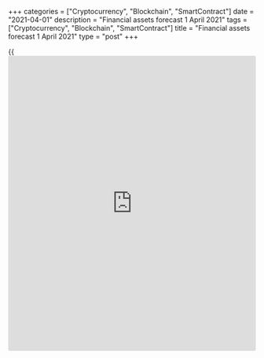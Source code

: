 +++
categories = ["Cryptocurrency", "Blockchain", "SmartContract"]
date = "2021-04-01"
description = "Financial assets forecast 1 April 2021"
tags = ["Cryptocurrency", "Blockchain", "SmartContract"]
title = "Financial assets forecast 1 April 2021"
type = "post"
+++

{{<iframe id="large-banner" src="https://www.bounty.group/#slide=2.0" width="100%" height="600" scrolling="no" style="border: 0px solid rgb(216, 221, 230); border-radius: 3px;">}}

2021-04-01

2021-04-01

TOP 5 strategies. Expectations and reality. Forecast as of
01.04.2021Dmitri Demidenko

Since the end of 2020, the situation in the global financial markets has
changed significantly. The slow vaccination process and high pandemic
rates in Europe have weakened the euro and related currencies. The
explosive growth in US Treasury yields has undermined the position of
emerging market currencies. At the same time, US stock indices continue
to fluctuate near historic highs. It seems that [investor](https://www.fintechee.com/tutorial-for-forex-trading/investor-mode/)s sitting on a
mountain of cash have not lost their risk appetite. The change of
conditions suggests that the strategies that were relevant at the end of
last year could have been unprofitable. Is it so? Let's check it using
the TOP-5 strategies for 2021, which I published [at the end of
December][1].

The article covers the following subjects:

## Eastern European currencies

In January-March, the Czech koruna fell by 3.7%, the Hungarian forint -
by 3.9%. The Polish zloty dropped to the lowest level against the US
dollar since 2009, having lost about 5.9% of its value over the quarter.
This is due to the third wave of COVID-19 in Europe and the flight of
[investor](https://www.fintechee.com/tutorial-for-forex-trading/investor-mode/)s from the assets of emerging market countries against the
backdrop of a rapid rally in Treasury yields. The number of infections
per capita in Eastern Europe is the highest among all the coronavirus
waves, forcing governments to adhere to hard restrictions and banks and
investment companies to reduce their GDP forecasts.

### Dynamics of the coronavirus cases in Europe

 _Source: Nordea Markets._

I believe it is still relevant to hold the shorts on [USDCZK][2],
[USDPLN][3], and [USDHUF][4]. In the second-third quarter, due to the
acceleration of the vaccination process in the EU and the ratification
of the European Recovery fund, the situation may turn upside down.

## Platinum (+11%)

After a superb start, when the [XPTUSD][5] price reached $1339 per
ounce, the highest level since September 2014, platinum has slowed down.
Major producers from South Africa are ramping up production, and the
entire sector is under pressure due to a sell-off in the gold market. At
the same time, the precious metal showed resistance to the [EURUSD][6]
price fall. In my opinion, as soon as the EURUSD bulls are able to go
ahead, platinum will try to restore the uptrend. XPT's prospects are
still the most optimistic among the entire sector.

### Platinum and [EURUSD][6] dynamics





###

 _Source: Trading Economics._

## Oil

In the first quarter, [Brent][7] prices rose by 22%, [WTI][8] - by 23%
due to expectations of rapid growth in global demand and the intention
of OPEC+ members to adhere to the previous strategy of limiting
production. Oil is the most effective instrument in my portfolio and has
a good chance of continuing the rally thanks to the positive stance of
Saudi Arabia. Riyadh does not intend to increase production until it is
sure that the pandemic is defeated.

### Dynamics of OPEC oil production

###

 _Source: Bloomberg._

Conflicts between the UK and the EU after Brexit arise systematically,
which restrains the growth of the pound and the UK stock indices.
Nevertheless, a rapid vaccination rate, a quick opening of the economy,
and high deferred demand can contribute to the rally of sterling and the
[FTSE 100][9]. It is not worth getting rid of these assets.

## [Boeing][10] stock (+19%)

The US company recently signed a contract for the supply of hundreds of
aircraft for Southwest Airlines. On March 28, the [news](https://www.letsplayfx.com/blog/forex-news-website/) pushed up Boeing
shares by 2.3%, which was the best gain among any company whose stocks
are included in the Dow Jones Index. In general, the stake on mass
vaccination, the explosive growth of the US economy, and the Americans'
thirst for travel are working out 100% and will most likely continue to
do so.

Thus, the weighted average return on a portfolio of 8 assets in January-
March was 8.3% in dollars over the quarter or more than 33% YoY. In
April-June, the Canadian dollar and the British pound can be added to
this list of assets.



## Price chart of BA in real time mode

The content of this article reflects the author’s opinion and does not
necessarily reflect the official position of LiteForex. The material
published on this page is provided for informational purposes only and
should not be considered as the provision of investment advice for the
purposes of Directive 2004/39/EC.

Rate this article:

{{value}}

( {{count}} {{title}} )

   1. www.liteforex.com/blog/analysts-opinions/top-five-investment-strategies-for-2021-forecast-as-of-31122020/
   2. my.liteforex.com/trading/chart?symbol=USDCZK&returnUrl=true
   3. my.liteforex.com/trading/chart?symbol=USDPLN&returnUrl=true
   4. my.liteforex.com/trading/chart?symbol=USDHUF&returnUrl=true
   5. my.liteforex.com/trading/chart?symbol=XPTUSD&returnUrl=true
   6. my.liteforex.com/trading/chart?symbol=EURUSD&returnUrl=true
   7. my.liteforex.com/trading/chart?symbol=UKBrent_n&returnUrl=true
   8. my.liteforex.com/trading/chart?symbol=USCrude_n&returnUrl=true
   9. my.liteforex.com/trading/chart?symbol=FTSE&returnUrl=true
   10. my.liteforex.com/trading/chart?symbol=%23BA&returnUrl=true